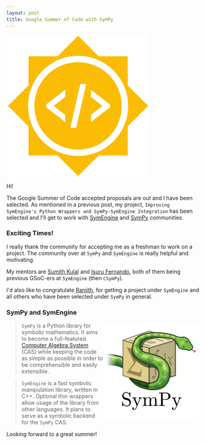 ```yaml
---
layout: post
title: Google Summer of Code with SymPy
---
```


<img align = "center" src="/assets/GSoC.png">


Hi! 

The Google Summer of Code accepted proposals are out and I have been selected. As mentioned in a previous post, my project, `Improving SymEngine's Python Wrappers and SymPy-SymEngine Integration` has been selected and I'll get to work with [SymEngine](https://github.com/symengine/symengine) and [SymPy](https://github.com/sympy/sympy) communities.

### Exciting Times!

I really thank the community for accepting me as a freshman to work on a project. The community over at `SymPy` and `SymEngine` is really helpful and motivating.

My mentors are [Sumith Kulal](https://github.com/sumith1896) and [Isuru Fernando](https://github.com/isuruf), both of them being previous GSoC-ers at `SymEngine` (then `CSymPy`).

I'd also like to congratulate [Ranjith](https://github.com/ranjithkumar007), for getting a project under `SymEngine` and all others who have been selected under `SymPy` in general.

### SymPy and SymEngine

<img style = "float: right" src="/assets/sympy.png">

> `SymPy` is a Python library for symbolic mathematics. It aims to become a full-featured [Computer Algebra System](http://en.wikipedia.org/wiki/Computer_algebra_system) (CAS) while keeping the code as simple as possible in order to be comprehensible and easily extensible.

> `SymEngine` is a fast symbolic manipulation library, written in C++. Optional thin wrappers allow usage of the library from other languages. It plans to serve as a symbolic backend for the `SymPy` CAS.

Looking forward to a great summer!
